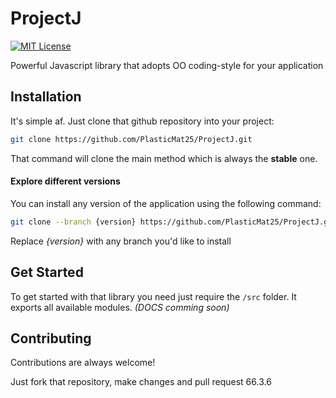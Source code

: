 # ProjectJ 
[![MIT License](https://img.shields.io/badge/License-MIT-green.svg)](https://choosealicense.com/licenses/mit/)

Powerful Javascript library that adopts OO coding-style for your application 

## Installation

It's simple af. Just clone that github repository into your project:

```bash
git clone https://github.com/PlasticMat25/ProjectJ.git
```
That command will clone the main method which is always the **stable** one.

#### Explore different versions

You can install any version of the application using the following command: 

```bash
git clone --branch {version} https://github.com/PlasticMat25/ProjectJ.git
```

Replace *{version}* with any branch you'd like to install

## Get Started

To get started with that library you need just require the `/src` folder.
It exports all available modules. *(DOCS comming soon)*

## Contributing
Contributions are always welcome!

Just fork that repository, make changes and pull request
66.3.6